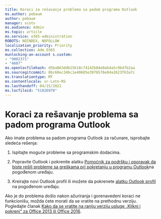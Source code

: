 ```yaml
---
title: Koraci za rešavanje problema sa padom programa Outlook
ms.author: pebaum
author: pebaum
manager: scotv
ms.audience: Admin
ms.topic: article
ms.service: o365-administration
ROBOTS: NOINDEX, NOFOLLOW
localization_priority: Priority
ms.collection: Adm_O365
munlocking-an-account s.custom:
- "9002371"
- "4607"
ms.openlocfilehash: d5ba863ddb15b18c74142b84e0ab4a5c9bd7b2aa
ms.sourcegitcommit: 8bc60ec34bc1e40685e3976576e04a2623f63a7c
ms.translationtype: MT
ms.contentlocale: sr-Latn-RS
ms.lasthandoff: 04/15/2021
ms.locfileid: "51826978"
---
```

# <a name="outlook-crash-troubleshooting-steps"></a>Koraci za rešavanje problema sa padom programa Outlook

Ako imate problema sa padom programa Outlook za računare, isprobajte sledeća rešenja:

1. Ispitajte moguće probleme sa programskim dodacima.

2. Popravite Outlook i pokrenite alatku [Pomoćnik za podršku i oporavak da biste rešili probleme sa greškama pri pokretanju u programu Outlook](https://aka.ms/SaRA-OutlookWontStart)na pogođenom uređaju.

3. Kreirajte novi Outlook profil ili možete da pokrenete [alatku Outlook profil](https://aka.ms/SaRA-OutlookSetupProfile) na pogođenom uređaju.

Ako je do problema došlo nakon ažuriranja i gorenavedeni koraci ne funkcionišu, možda ćete morati da se vratite na prethodnu verziju. Pogledajte članak [Kako da se vratite na raniju verziju usluge „Klikni i pokreni“ za Office 2013 ili Office 2016](https://support.microsoft.com/help/2770432).
